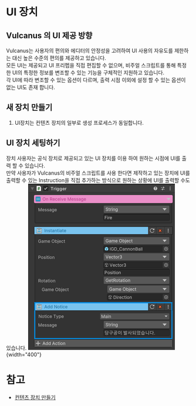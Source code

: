 # UI 장치

## Vulcanus 의 UI 제공 방향

Vulcanus는 사용자의 편의와 에디터의 안정성을 고려하여 UI 사용의 자유도를 제한하는 대신 높은 수준의 편의를 제공하고 있습니다.  
모든 UI는 제공되고 UI 프리펩을 직접 편집할 수 없으며, 비주얼 스크립트를 통해 특정한 UI의 특정한 정보를 변조할 수 있는 기능을 구체적인 지원하고 있습니다.  
각 UI에 따라 변조할 수 있는 옵션이 다르며, 출력 시점 이외에 설정 할 수 있는 옵션이 없는 UI도 존재 합니다.

## 새 장치 만들기

1. UI장치는 컨텐츠 장치의 일부로 생성 프로세스가 동일합니다.


## UI 장치 세팅하기

장치 사용자는 공식 장치로 제공되고 있는 UI 장치를 이용 하여 원하는 시점에 UI를 출력 할 수 있습니다.  
만약 사용자가 Vulcanus의 비주얼 스크립트를 사용 한다면 제작하고 있는 장치에 UI를 출력할 수 있는 Instruction을 직접 추가하는 방식으로 원하는 상황에 UI를 출력할 수도 있습니다.
![UI Device.png](media/images/UI-Device.png) {width="400"}


# 참고

- [컨텐츠 장치 만들기](How-To-Create-Contents-Device.md) 